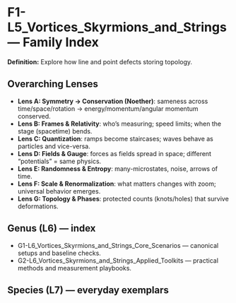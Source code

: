 # F1-L5_Vortices_Skyrmions_and_Strings — Family Index
**Definition:** Explore how line and point defects storing topology.

## Overarching Lenses

- **Lens A: Symmetry -> Conservation (Noether)**: sameness across time/space/rotation → energy/momentum/angular momentum conserved.
- **Lens B: Frames & Relativity**: who’s measuring; speed limits; when the stage (spacetime) bends.
- **Lens C: Quantization**: ramps become staircases; waves behave as particles and vice-versa.
- **Lens D: Fields & Gauge**: forces as fields spread in space; different “potentials” = same physics.
- **Lens E: Randomness & Entropy**: many-microstates, noise, arrows of time.
- **Lens F: Scale & Renormalization**: what matters changes with zoom; universal behavior emerges.
- **Lens G: Topology & Phases**: protected counts (knots/holes) that survive deformations.

## Genus (L6) — index
- G1-L6_Vortices_Skyrmions_and_Strings_Core_Scenarios — canonical setups and baseline checks.
- G2-L6_Vortices_Skyrmions_and_Strings_Applied_Toolkits — practical methods and measurement playbooks.

## Species (L7) — everyday exemplars
